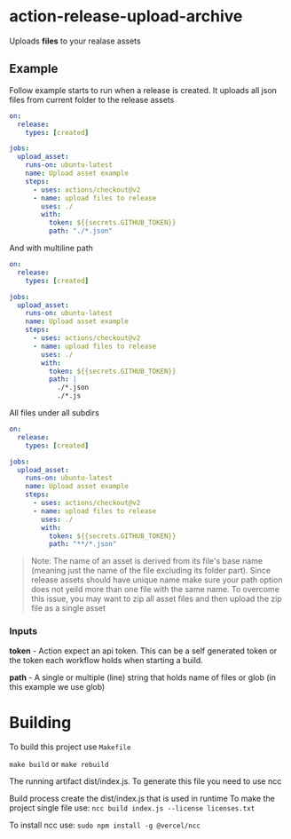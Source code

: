 # action-release-upload-archive

Uploads __files__ to your realase assets

## Example

Follow example starts to run when a release is created. It uploads all json files from current folder to the release assets
```yaml
on:
  release:
    types: [created]

jobs:
  upload_asset:
    runs-on: ubuntu-latest
    name: Upload asset example
    steps:
      - uses: actions/checkout@v2
      - name: upload files to release
        uses: ./
        with:
          token: ${{secrets.GITHUB_TOKEN}}
          path: "./*.json"

```

And with multiline path
```yaml
on:
  release:
    types: [created]

jobs:
  upload_asset:
    runs-on: ubuntu-latest
    name: Upload asset example
    steps:
      - uses: actions/checkout@v2
      - name: upload files to release
        uses: ./
        with:
          token: ${{secrets.GITHUB_TOKEN}}
          path: |
            ./*.json
            ./*.js

```
All files under all subdirs
```yaml
on:
  release:
    types: [created]

jobs:
  upload_asset:
    runs-on: ubuntu-latest
    name: Upload asset example
    steps:
      - uses: actions/checkout@v2
      - name: upload files to release
        uses: ./
        with:
          token: ${{secrets.GITHUB_TOKEN}}
          path: "**/*.json"

```

> Note: The name of an asset is derived from its file's base name (meaning just the name of the file excluding its folder part). Since release assets should have unique name make sure your path option does not yeild more than one file with the same name.
To overcome this issue, you may want to zip all asset files and then upload the zip file as a single asset


### Inputs
__token__ - Action expect an api token. This can be a self generated token or the token each workflow holds when starting a build.

__path__ - A single or multiple (line) string that holds name of files or glob (in this example we use glob)



# Building 
To build this project use `Makefile` 

`make build` or `make rebuild`

The running artifact dist/index.js. To generate this file you need to use ncc

Build process create the dist/index.js that is used in runtime
To make the project single file use:
`ncc build index.js --license licenses.txt`

To install ncc use:
`sudo npm install -g @vercel/ncc`


